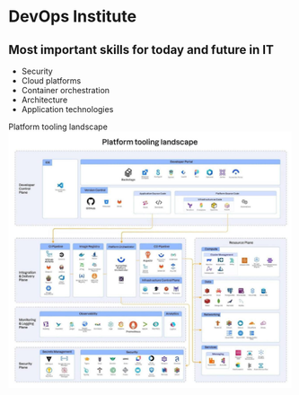 # DevOps Institute
## Most important skills for today and future in IT
* Security
* Cloud platforms
* Container orchestration
* Architecture
* Application technologies

Platform tooling landscape
![Platform tooling landscape](2025-03-13.jpg)